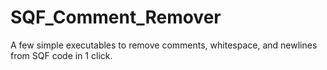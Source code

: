 # SQF_Comment_Remover
A few simple executables to remove comments, whitespace, and newlines from SQF code in 1 click.
